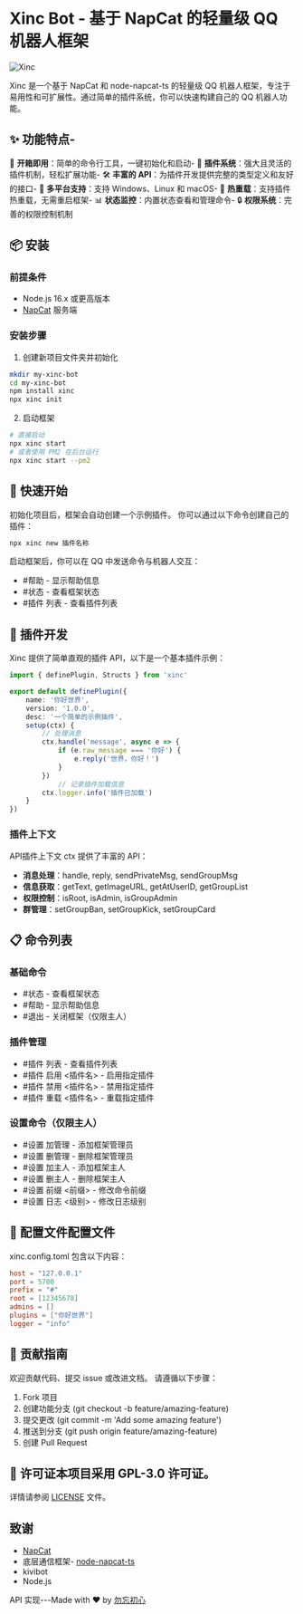 # Xinc Bot - 基于 NapCat 的轻量级 QQ 机器人框架

![Xinc](https://q1.qlogo.cn/g?b=qq&nk=2436783018&s=640)

Xinc 是一个基于 NapCat 和 node-napcat-ts 的轻量级 QQ 机器人框架，专注于易用性和可扩展性。通过简单的插件系统，你可以快速构建自己的 QQ 机器人功能。

## ✨ 功能特点- 
🚀 **开箱即用**：简单的命令行工具，一键初始化和启动- 
🔌 **插件系统**：强大且灵活的插件机制，轻松扩展功能- 
🛠️ **丰富的 API**：为插件开发提供完整的类型定义和友好的接口- 
📱 **多平台支持**：支持 Windows、Linux 和 macOS- 
🔄 **热重载**：支持插件热重载，无需重启框架- 
📊 **状态监控**：内置状态查看和管理命令- 
🔒 **权限系统**：完善的权限控制机制
## 📦 安装

### 前提条件
- Node.js 16.x 或更高版本
- [NapCat](https://github.com/NapNeko/NapCatQQ) 服务端

### 安装步骤
1. 创建新项目文件夹并初始化
```bash
mkdir my-xinc-bot
cd my-xinc-bot
npm install xinc
npx xinc init
```
2. 启动框架
```bash
# 直接启动
npx xinc start
# 或者使用 PM2 在后台运行
npx xinc start --pm2
```

## 🚀 快速开始
初始化项目后，框架会自动创建一个示例插件。
你可以通过以下命令创建自己的插件：
```bash
npx xinc new 插件名称
```
启动框架后，你可以在 QQ 中发送命令与机器人交互：
- #帮助 - 显示帮助信息
- #状态 - 查看框架状态
- #插件 列表 - 查看插件列表

## 🔌 插件开发
Xinc 提供了简单直观的插件 API，以下是一个基本插件示例：
```typescript
import { definePlugin, Structs } from 'xinc'

export default definePlugin({ 
    name: '你好世界', 
    version: '1.0.0', 
    desc: '一个简单的示例插件', 
    setup(ctx) { 
        // 处理消息 
        ctx.handle('message', async e => { 
            if (e.raw_message === '你好') { 
                e.reply('世界，你好！') 
            } 
        }) 
            // 记录插件加载信息 
        ctx.logger.info('插件已加载') 
    }
})
```

### 插件上下文 
API插件上下文 ctx 提供了丰富的 API：
- **消息处理**：handle, reply, sendPrivateMsg, sendGroupMsg
- **信息获取**：getText, getImageURL, getAtUserID, getGroupList
- **权限控制**：isRoot, isAdmin, isGroupAdmin
- **群管理**：setGroupBan, setGroupKick, setGroupCard

## 📋 命令列表

### 基础命令
- #状态 - 查看框架状态
- #帮助 - 显示帮助信息
- #退出 - 关闭框架（仅限主人）

### 插件管理
- #插件 列表 - 查看插件列表
- #插件 启用 <插件名> - 启用指定插件
- #插件 禁用 <插件名> - 禁用指定插件
- #插件 重载 <插件名> - 重载指定插件

### 设置命令（仅限主人）
- #设置 加管理 <QQ> - 添加框架管理员
- #设置 删管理 <QQ> - 删除框架管理员
- #设置 加主人 <QQ> - 添加框架主人
- #设置 删主人 <QQ> - 删除框架主人
- #设置 前缀 <前缀> - 修改命令前缀
- #设置 日志 <级别> - 修改日志级别

## 📄 配置文件配置文件 
xinc.config.toml 包含以下内容：
```toml
host = "127.0.0.1"
port = 5700
prefix = "#"
root = [12345678]
admins = []
plugins = ["你好世界"]
logger = "info"
```
## 🤝 贡献指南
欢迎贡献代码、提交 issue 或改进文档。
请遵循以下步骤：
1. Fork 项目
2. 创建功能分支 (git checkout -b feature/amazing-feature)
3. 提交更改 (git commit -m 'Add some amazing feature')
4. 推送到分支 (git push origin feature/amazing-feature)
5. 创建 Pull Request

## 📃 许可证本项目采用 GPL-3.0 许可证。
详情请参阅 [LICENSE](LICENSE) 文件。

## 致谢
- [NapCat](https://github.com/NapNeko/NapCatQQ) 
- 底层通信框架- [node-napcat-ts](https://github.com/huankong-team/node-napcat-ts) 
- kivibot
- Node.js 

API 实现---Made with ❤️ by [勿忘初心](https://github.com/wwcxin)